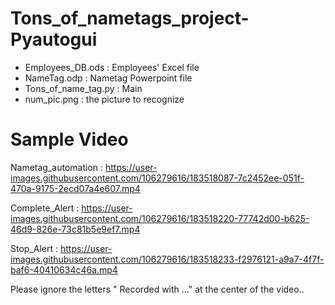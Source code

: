 # Tons_of_nametags_project-Pyautogui
- Employees_DB.ods : Employees' Excel file
- NameTag.odp : Nametag Powerpoint file
- Tons_of_name_tag.py : Main
- num_pic.png : the picture to recognize

# Sample Video
Nametag_automation :
https://user-images.githubusercontent.com/106279616/183518087-7c2452ee-051f-470a-9175-2ecd07a4e607.mp4

Complete_Alert :
https://user-images.githubusercontent.com/106279616/183518220-77742d00-b625-46d9-826e-73c81b5e9ef7.mp4

Stop_Alert :
https://user-images.githubusercontent.com/106279616/183518233-f2976121-a9a7-4f7f-baf6-40410634c46a.mp4

Please ignore the letters " Recorded with ..." at the center of the video..







